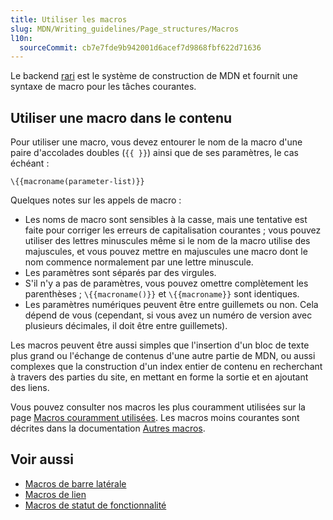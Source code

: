 ```yaml
---
title: Utiliser les macros
slug: MDN/Writing_guidelines/Page_structures/Macros
l10n:
  sourceCommit: cb7e7fde9b942001d6acef7d9868fbf622d71636
---
```


Le backend [rari](https://github.com/mdn/rari) est le système de construction de MDN et fournit une syntaxe de macro pour les tâches courantes.

## Utiliser une macro dans le contenu

Pour utiliser une macro, vous devez entourer le nom de la macro d'une paire d'accolades doubles (`{{ }}`) ainsi que de ses paramètres, le cas échéant&nbsp;:

```plain
\{{macroname(parameter-list)}}
```

Quelques notes sur les appels de macro&nbsp;:

- Les noms de macro sont sensibles à la casse, mais une tentative est faite pour corriger les erreurs de capitalisation courantes&nbsp;; vous pouvez utiliser des lettres minuscules même si le nom de la macro utilise des majuscules, et vous pouvez mettre en majuscules une macro dont le nom commence normalement par une lettre minuscule.
- Les paramètres sont séparés par des virgules.
- S'il n'y a pas de paramètres, vous pouvez omettre complètement les parenthèses&nbsp;; `\{{macroname()}}` et `\{{macroname}}` sont identiques.
- Les paramètres numériques peuvent être entre guillemets ou non. Cela dépend de vous (cependant, si vous avez un numéro de version avec plusieurs décimales, il doit être entre guillemets).

Les macros peuvent être aussi simples que l'insertion d'un bloc de texte plus grand ou l'échange de contenus d'une autre partie de MDN, ou aussi complexes que la construction d'un index entier de contenu en recherchant à travers des parties du site, en mettant en forme la sortie et en ajoutant des liens.

Vous pouvez consulter nos macros les plus couramment utilisées sur la page [Macros couramment utilisées](/fr/docs/MDN/Writing_guidelines/Page_structures/Macros/Commonly_used_macros).
Les macros moins courantes sont décrites dans la documentation [Autres macros](/fr/docs/MDN/Writing_guidelines/Page_structures/Macros/Other).

## Voir aussi

- [Macros de barre latérale](/fr/docs/MDN/Writing_guidelines/Page_structures/Sidebars)
- [Macros de lien](/fr/docs/MDN/Writing_guidelines/Page_structures/Links)
- [Macros de statut de fonctionnalité](/fr/docs/MDN/Writing_guidelines/Page_structures/Feature_status)
